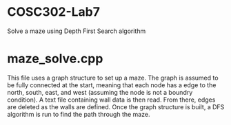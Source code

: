 # COSC302-Lab7
Solve a maze using Depth First Search algorithm

# maze_solve.cpp
This file uses a graph structure to set up a maze. The graph is assumed to be fully
connected at the start, meaning that each node has a edge to the north, south, east, 
and west (assuming the node is not a boundry condition). A text file containing wall 
data is then read. From there, edges are deleted as the walls are defined. Once the 
graph structure is built, a DFS algorithm is run to find the path through the maze.

